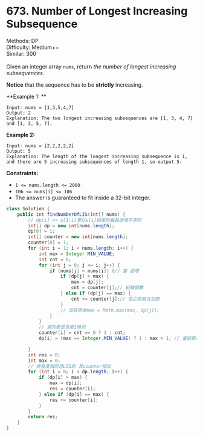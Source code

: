 # 673. Number of Longest Increasing Subsequence  

  Methods: DP </br> Difficulty: Medium++ </br> Similar: 300 </br> </br>Given an integer array `nums`, return *the number of longest increasing subsequences.*

**Notice** that the sequence has to be **strictly** increasing.

**Example 1: **

```plain text
Input: nums = [1,3,5,4,7]
Output: 2
Explanation: The two longest increasing subsequences are [1, 3, 4, 7] and [1, 3, 5, 7].
```

**Example 2:**

```plain text
Input: nums = [2,2,2,2,2]
Output: 5
Explanation: The length of the longest increasing subsequence is 1, and there are 5 increasing subsequences of length 1, so output 5.
```

**Constraints:**

- `1 <= nums.length <= 2000`
- `106 <= nums[i] <= 106`
- The answer is guaranteed to fit inside a 32-bit integer.
```java
class Solution {
    public int findNumberOfLIS(int[] nums) {
        // dp[i] => s[1:i]里以s[i]結尾的最長遞增子序列
        int[] dp = new int[nums.length];
        dp[0] = 1;
        int[] counter = new int[nums.length];
        counter[0] = 1;
        for (int i = 1; i < nums.length; i++) {
            int max = Integer.MIN_VALUE;
            int cnt = 0;
            for (int j = 0; j <= i; j++) {
                if (nums[j] < nums[i]) {// 當 遞增
                    if (dp[j] > max) {
                        max = dp[j];
                        cnt = counter[j];// 紀錄個數
                    } else if (dp[j] == max) {
                        cnt += counter[j];// 從之前組合加總
                    }
                    // 改寫原本max = Math.max(max, dp[j]);
                }
            }
            // 避免都是長度1情況
            counter[i] = cnt == 0 ? 1 : cnt;
            dp[i] = (max == Integer.MIN_VALUE) ? 1 : max + 1; // 當前節點為上一段最長節點+1

        }
        int res = 0;
        int max = 0;
        // 將長度相同且LIS的 其counter相加
        for (int i = 0; i < dp.length; i++) {
            if (dp[i] > max) {
                max = dp[i];
                res = counter[i];
            } else if (dp[i] == max) {
                res += counter[i];
            }
        }
        return res;
    }
}
```

